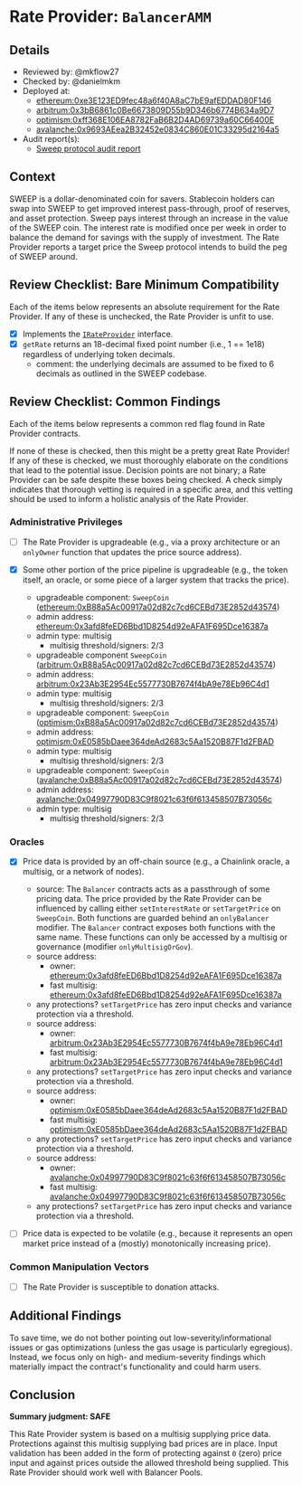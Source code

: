 # Rate Provider: `BalancerAMM`

## Details
- Reviewed by: @mkflow27
- Checked by: @danielmkm
- Deployed at:
    - [ethereum:0xe3E123ED9fec48a6f40A8aC7bE9afEDDAD80F146](https://etherscan.io/address/0xe3E123ED9fec48a6f40A8aC7bE9afEDDAD80F146#code)
    - [arbitrum:0x3bB6861c0Be6673809D55b9D346b6774B634a9D7](https://arbiscan.io/address/0x3bB6861c0Be6673809D55b9D346b6774B634a9D7)
    - [optimism:0xff368E106EA8782FaB6B2D4AD69739a60C66400E](https://optimistic.etherscan.io/address/0x33A48e4aA79A66fc4f7061f5D9E274528C213029)
    - [avalanche:0x9693AEea2B32452e0834C860E01C33295d2164a5](https://snowtrace.dev/address/0x9693AEea2B32452e0834C860E01C33295d2164a5/contract/43114/code)
- Audit report(s):
    - [Sweep protocol audit report](https://github.com/SweeprFi/sweepr-contracts/blob/main/audits/sublime/Sweep%20Protocol%20Audit%20Report.pdf)

## Context
SWEEP is a dollar-denominated coin for savers. Stablecoin holders can swap into SWEEP to get improved interest pass-through, proof of reserves, and asset protection. Sweep pays interest through an increase in the value of the SWEEP coin. The interest rate is modified once per week in order to balance the demand for savings with the supply of investment. The Rate Provider reports a target price the Sweep protocol intends to build the peg of SWEEP around. 


## Review Checklist: Bare Minimum Compatibility
Each of the items below represents an absolute requirement for the Rate Provider. If any of these is unchecked, the Rate Provider is unfit to use.

- [x] Implements the [`IRateProvider`](https://github.com/balancer/balancer-v2-monorepo/blob/bc3b3fee6e13e01d2efe610ed8118fdb74dfc1f2/pkg/interfaces/contracts/pool-utils/IRateProvider.sol) interface.
- [x] `getRate` returns an 18-decimal fixed point number (i.e., 1 == 1e18) regardless of underlying token decimals.
    - comment: the underlying decimals are assumed to be fixed to 6 decimals as outlined in the SWEEP codebase. 

## Review Checklist: Common Findings
Each of the items below represents a common red flag found in Rate Provider contracts.

If none of these is checked, then this might be a pretty great Rate Provider! If any of these is checked, we must thoroughly elaborate on the conditions that lead to the potential issue. Decision points are not binary; a Rate Provider can be safe despite these boxes being checked. A check simply indicates that thorough vetting is required in a specific area, and this vetting should be used to inform a holistic analysis of the Rate Provider.

### Administrative Privileges
- [ ] The Rate Provider is upgradeable (e.g., via a proxy architecture or an `onlyOwner` function that updates the price source address).

- [x] Some other portion of the price pipeline is upgradeable (e.g., the token itself, an oracle, or some piece of a larger system that tracks the price).
    - upgradeable component: `SweepCoin` ([ethereum:0xB88a5Ac00917a02d82c7cd6CEBd73E2852d43574](https://etherscan.io/address/0xB88a5Ac00917a02d82c7cd6CEBd73E2852d43574#readProxyContract))
    - admin address: [ethereum:0x3afd8feED6Bbd1D8254d92eAFA1F695Dce16387a](https://etherscan.io/address/0x70dd60bc899675abae27623fd5a508f8a28e7c91#readContract)
    - admin type: multisig
        - multisig threshold/signers: 2/3
    - upgradeable component `SweepCoin` ([arbitrum:0xB88a5Ac00917a02d82c7cd6CEBd73E2852d43574](https://arbiscan.io/address/0xB88a5Ac00917a02d82c7cd6CEBd73E2852d43574))
    - admin address: [arbitrum:0x23Ab3E2954Ec5577730B7674f4bA9e78Eb96C4d1](https://arbiscan.io/address/0x23Ab3E2954Ec5577730B7674f4bA9e78Eb96C4d1#code)
    - admin type: multisig
        - multisig threshold/signers: 2/3
    - upgradeable component: `SweepCoin` ([optimism:0xB88a5Ac00917a02d82c7cd6CEBd73E2852d43574](https://etherscan.io/address/0xB88a5Ac00917a02d82c7cd6CEBd73E2852d43574#readProxyContract))
    - admin address: [optimism:0xE0585bDaee364deAd2683c5Aa1520B87F1d2FBAD](https://optimistic.etherscan.io/address/0xE0585bDaee364deAd2683c5Aa1520B87F1d2FBAD#readContract)
    - admin type: multisig
        - multisig threshold/signers: 2/3
    - upgradeable component: `SweepCoin` ([avalanche:0xB88a5Ac00917a02d82c7cd6CEBd73E2852d43574](https://snowtrace.dev/address/0xB88a5Ac00917a02d82c7cd6CEBd73E2852d43574/contract/43114/code))
    - admin address: [avalanche:0x04997790D83C9f8021c63f6f613458507B73056c](https://snowtrace.dev/address/0x04997790D83C9f8021c63f6f613458507B73056c/contract/43114/code)
    - admin type: multisig
        - multisig threshold/signers: 2/3

### Oracles
- [x] Price data is provided by an off-chain source (e.g., a Chainlink oracle, a multisig, or a network of nodes).
    - source: The `Balancer` contracts acts as a passthrough of some pricing data. The price provided by the Rate Provider can be influenced by calling either `setInterestRate` or `setTargetPrice` on `SweepCoin`. Both functions are guarded behind an `onlyBalancer` modifier. The `Balancer` contract exposes both functions with the same name. These functions can only be accessed by a multisig or governance (modifier `onlyMultisigOrGov`). 
    - source address:
        - owner: [ethereum:0x3afd8feED6Bbd1D8254d92eAFA1F695Dce16387a](https://etherscan.io/address/0x3afd8feED6Bbd1D8254d92eAFA1F695Dce16387a)
        - fast multisig: [ethereum:0x3afd8feED6Bbd1D8254d92eAFA1F695Dce16387a](https://etherscan.io/address/0x3afd8feED6Bbd1D8254d92eAFA1F695Dce16387a)
    - any protections? `setTargetPrice` has zero input checks and variance protection via a threshold.
    - source address:
        - owner: [arbitrum:0x23Ab3E2954Ec5577730B7674f4bA9e78Eb96C4d1](https://arbiscan.io/address/0x23Ab3E2954Ec5577730B7674f4bA9e78Eb96C4d1)
        - fast multisig: [arbitrum:0x23Ab3E2954Ec5577730B7674f4bA9e78Eb96C4d1](https://arbiscan.io/address/0x23Ab3E2954Ec5577730B7674f4bA9e78Eb96C4d1)
    - any protections? `setTargetPrice` has zero input checks and variance protection via a threshold.
    - source address:
        - owner: [optimism:0xE0585bDaee364deAd2683c5Aa1520B87F1d2FBAD](https://optimistic.etherscan.io/address/0xE0585bDaee364deAd2683c5Aa1520B87F1d2FBAD)
        - fast multisig: [optimism:0xE0585bDaee364deAd2683c5Aa1520B87F1d2FBAD](https://optimistic.etherscan.io/address/0xE0585bDaee364deAd2683c5Aa1520B87F1d2FBAD)
    - any protections? `setTargetPrice` has zero input checks and variance protection via a threshold.
    - source address:
        - owner: [avalanche:0x04997790D83C9f8021c63f6f613458507B73056c](https://snowtrace.dev/address/0x04997790D83C9f8021c63f6f613458507B73056c)
        - fast multisig: [avalanche:0x04997790D83C9f8021c63f6f613458507B73056c](https://snowtrace.dev/address/0x04997790D83C9f8021c63f6f613458507B73056c)
    - any protections? `setTargetPrice` has zero input checks and variance protection via a threshold.

- [ ] Price data is expected to be volatile (e.g., because it represents an open market price instead of a (mostly) monotonically increasing price).

### Common Manipulation Vectors
- [ ] The Rate Provider is susceptible to donation attacks.

## Additional Findings
To save time, we do not bother pointing out low-severity/informational issues or gas optimizations (unless the gas usage is particularly egregious). Instead, we focus only on high- and medium-severity findings which materially impact the contract's functionality and could harm users.

## Conclusion
**Summary judgment: SAFE**

This Rate Provider system is based on a multisig supplying price data. Protections against this multisig supplying bad prices are in place. Input validation has been added in the form of protecting against `0` (zero) price input and against prices outside the allowed threshold being supplied. This Rate Provider should work well with Balancer Pools.